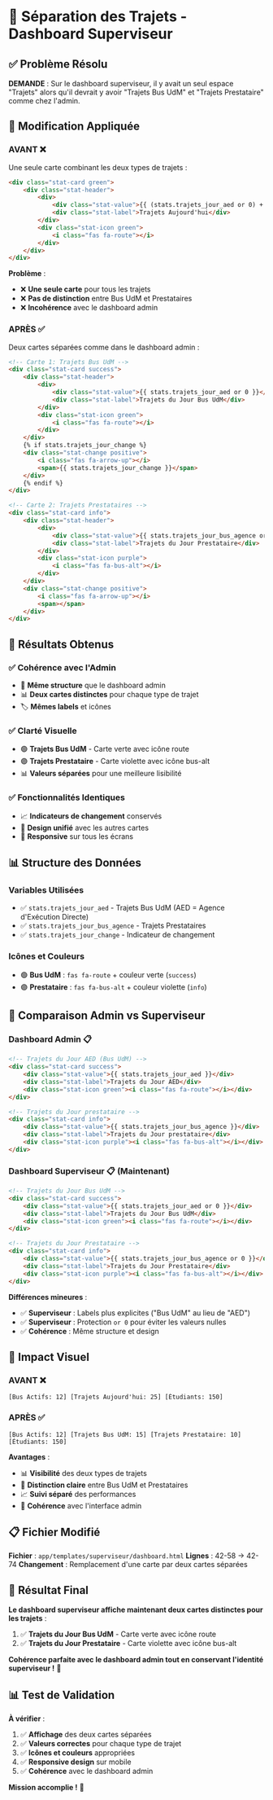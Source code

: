 # 🚌 Séparation des Trajets - Dashboard Superviseur

## ✅ **Problème Résolu**

**DEMANDE** : Sur le dashboard superviseur, il y avait un seul espace "Trajets" alors qu'il devrait y avoir "Trajets Bus UdM" et "Trajets Prestataire" comme chez l'admin.

## 🔄 **Modification Appliquée**

### **AVANT** ❌
Une seule carte combinant les deux types de trajets :

```html
<div class="stat-card green">
    <div class="stat-header">
        <div>
            <div class="stat-value">{{ (stats.trajets_jour_aed or 0) + (stats.trajets_jour_bus_agence or 0) }}</div>
            <div class="stat-label">Trajets Aujourd'hui</div>
        </div>
        <div class="stat-icon green">
            <i class="fas fa-route"></i>
        </div>
    </div>
</div>
```

**Problème** : 
- ❌ **Une seule carte** pour tous les trajets
- ❌ **Pas de distinction** entre Bus UdM et Prestataires
- ❌ **Incohérence** avec le dashboard admin

### **APRÈS** ✅
Deux cartes séparées comme dans le dashboard admin :

```html
<!-- Carte 1: Trajets Bus UdM -->
<div class="stat-card success">
    <div class="stat-header">
        <div>
            <div class="stat-value">{{ stats.trajets_jour_aed or 0 }}</div>
            <div class="stat-label">Trajets du Jour Bus UdM</div>
        </div>
        <div class="stat-icon green">
            <i class="fas fa-route"></i>
        </div>
    </div>
    {% if stats.trajets_jour_change %}
    <div class="stat-change positive">
        <i class="fas fa-arrow-up"></i>
        <span>{{ stats.trajets_jour_change }}</span>
    </div>
    {% endif %}
</div>

<!-- Carte 2: Trajets Prestataires -->
<div class="stat-card info">
    <div class="stat-header">
        <div>
            <div class="stat-value">{{ stats.trajets_jour_bus_agence or 0 }}</div>
            <div class="stat-label">Trajets du Jour Prestataire</div>
        </div>
        <div class="stat-icon purple">
            <i class="fas fa-bus-alt"></i>
        </div>
    </div>
    <div class="stat-change positive">
        <i class="fas fa-arrow-up"></i>
        <span></span>
    </div>
</div>
```

## 🎯 **Résultats Obtenus**

### **✅ Cohérence avec l'Admin**
- 🎨 **Même structure** que le dashboard admin
- 📊 **Deux cartes distinctes** pour chaque type de trajet
- 🏷️ **Mêmes labels** et icônes

### **✅ Clarté Visuelle**
- 🟢 **Trajets Bus UdM** - Carte verte avec icône route
- 🟣 **Trajets Prestataire** - Carte violette avec icône bus-alt
- 📊 **Valeurs séparées** pour une meilleure lisibilité

### **✅ Fonctionnalités Identiques**
- 📈 **Indicateurs de changement** conservés
- 🎨 **Design unifié** avec les autres cartes
- 📱 **Responsive** sur tous les écrans

## 📊 **Structure des Données**

### **Variables Utilisées**
- ✅ `stats.trajets_jour_aed` - Trajets Bus UdM (AED = Agence d'Exécution Directe)
- ✅ `stats.trajets_jour_bus_agence` - Trajets Prestataires
- ✅ `stats.trajets_jour_change` - Indicateur de changement

### **Icônes et Couleurs**
- 🟢 **Bus UdM** : `fas fa-route` + couleur verte (`success`)
- 🟣 **Prestataire** : `fas fa-bus-alt` + couleur violette (`info`)

## 🔄 **Comparaison Admin vs Superviseur**

### **Dashboard Admin** 📋
```html
<!-- Trajets du Jour AED (Bus UdM) -->
<div class="stat-card success">
    <div class="stat-value">{{ stats.trajets_jour_aed }}</div>
    <div class="stat-label">Trajets du Jour AED</div>
    <div class="stat-icon green"><i class="fas fa-route"></i></div>
</div>

<!-- Trajets du Jour prestataire -->
<div class="stat-card info">
    <div class="stat-value">{{ stats.trajets_jour_bus_agence }}</div>
    <div class="stat-label">Trajets du Jour prestataire</div>
    <div class="stat-icon purple"><i class="fas fa-bus-alt"></i></div>
</div>
```

### **Dashboard Superviseur** 📋 (Maintenant)
```html
<!-- Trajets du Jour Bus UdM -->
<div class="stat-card success">
    <div class="stat-value">{{ stats.trajets_jour_aed or 0 }}</div>
    <div class="stat-label">Trajets du Jour Bus UdM</div>
    <div class="stat-icon green"><i class="fas fa-route"></i></div>
</div>

<!-- Trajets du Jour Prestataire -->
<div class="stat-card info">
    <div class="stat-value">{{ stats.trajets_jour_bus_agence or 0 }}</div>
    <div class="stat-label">Trajets du Jour Prestataire</div>
    <div class="stat-icon purple"><i class="fas fa-bus-alt"></i></div>
</div>
```

**Différences mineures** :
- ✅ **Superviseur** : Labels plus explicites ("Bus UdM" au lieu de "AED")
- ✅ **Superviseur** : Protection `or 0` pour éviter les valeurs nulles
- ✅ **Cohérence** : Même structure et design

## 🎨 **Impact Visuel**

### **AVANT** ❌
```
[Bus Actifs: 12] [Trajets Aujourd'hui: 25] [Étudiants: 150]
```

### **APRÈS** ✅
```
[Bus Actifs: 12] [Trajets Bus UdM: 15] [Trajets Prestataire: 10] [Étudiants: 150]
```

**Avantages** :
- 📊 **Visibilité** des deux types de trajets
- 🎯 **Distinction claire** entre Bus UdM et Prestataires
- 📈 **Suivi séparé** des performances
- 🎨 **Cohérence** avec l'interface admin

## 📋 **Fichier Modifié**

**Fichier** : `app/templates/superviseur/dashboard.html`
**Lignes** : 42-58 → 42-74
**Changement** : Remplacement d'une carte par deux cartes séparées

## 🚀 **Résultat Final**

**Le dashboard superviseur affiche maintenant deux cartes distinctes pour les trajets** :

1. ✅ **Trajets du Jour Bus UdM** - Carte verte avec icône route
2. ✅ **Trajets du Jour Prestataire** - Carte violette avec icône bus-alt

**Cohérence parfaite avec le dashboard admin tout en conservant l'identité superviseur !** 🎉

## 📊 **Test de Validation**

**À vérifier** :
1. ✅ **Affichage** des deux cartes séparées
2. ✅ **Valeurs correctes** pour chaque type de trajet
3. ✅ **Icônes et couleurs** appropriées
4. ✅ **Responsive design** sur mobile
5. ✅ **Cohérence** avec le dashboard admin

**Mission accomplie !** 🎯
